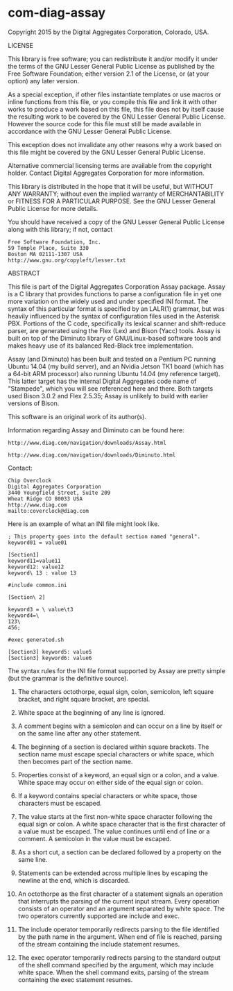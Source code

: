com-diag-assay
==============

Copyright 2015 by the Digital Aggregates Corporation, Colorado, USA.

LICENSE

This library is free software; you can redistribute it and/or
modify it under the terms of the GNU Lesser General Public
License as published by the Free Software Foundation; either
version 2.1 of the License, or (at your option) any later version.

As a special exception, if other files instantiate templates or
use macros or inline functions from this file, or you compile
this file and link it with other works to produce a work based on
this file, this file does not by itself cause the resulting work
to be covered by the GNU Lesser General Public License. However
the source code for this file must still be made available in
accordance with the GNU Lesser General Public License.

This exception does not invalidate any other reasons why a work
based on this file might be covered by the GNU Lesser General
Public License.

Alternative commercial licensing terms are available from the copyright
holder. Contact Digital Aggregates Corporation for more information.

This library is distributed in the hope that it will be useful,
but WITHOUT ANY WARRANTY; without even the implied warranty of
MERCHANTABILITY or FITNESS FOR A PARTICULAR PURPOSE. See the
GNU Lesser General Public License for more details.

You should have received a copy of the GNU Lesser General Public
License along with this library; if not, contact

    Free Software Foundation, Inc.
    59 Temple Place, Suite 330
    Boston MA 02111-1307 USA
    http://www.gnu.org/copyleft/lesser.txt

ABSTRACT

This file is part of the Digital Aggregates Corporation Assay package.
Assay is a C library that provides functions to parse a configuration file
in yet one more variation on the widely used and under specified INI
format. The syntax of this particular format is specified by an LALR(1)
grammar, but was heavily influenced by the syntax of configuration files
used in the Asterisk PBX. Portions of the C code, specifically its lexical
scanner and shift-reduce parser, are generated using the Flex (Lex) and
Bison (Yacc) tools. Assay is built on top of the Diminuto library of
GNU/Linux-based software tools and makes heavy use of its balanced
Red-Black tree implementation.

Assay (and Diminuto) has been built and tested on a Pentium PC running
Ubuntu 14.04 (my build server), and an Nvidia Jetson TK1 board (which has a
64-bit ARM processor) also running Ubuntu 14.04 (my reference target). This
latter target has the internal Digital Aggregates code name of "Stampede",
which you will see referenced here and there. Both targets used Bison 3.0.2
and Flex 2.5.35; Assay is unlikely to build with earlier versions of Bison.

This software is an original work of its author(s).

Information regarding Assay and Diminuto can be found here:

    http://www.diag.com/navigation/downloads/Assay.html

    http://www.diag.com/navigation/downloads/Diminuto.html

Contact:

    Chip Overclock
    Digital Aggregates Corporation
    3440 Youngfield Street, Suite 209
    Wheat Ridge CO 80033 USA
    http://www.diag.com
    mailto:coverclock@diag.com

Here is an example of what an INI file might look like.

    ; This property goes into the default section named "general".
    keyword01 = value01

    [Section1]
    keyword11=value11
    keyword12: value12
    keyword\ 13 : value 13

    #include common.ini

    [Section\ 2]

    keyword3 = \ value\t3
    keyword4=\
    123\
    456;

    #exec generated.sh

    [Section3] keyword5: value5
    [Section3] keyword6: value6

The syntax rules for the INI file format supported by Assay are pretty
simple (but the grammar is the definitive source).

1.  The characters octothorpe, equal sign, colon, semicolon, left square
    bracket, and right square bracket, are special.

2.  White space at the beginning of any line is ignored.

3.  A comment begins with a semicolon and can occur on a line by itself or
    on the same line after any other statement.

4.  The beginning of a section is declared within square brackets. The
    section name must escape special characters or white space, which then
    becomes part of the section name.

5.  Properties consist of a keyword, an equal sign or a colon, and a value.
    White space may occur on either side of the equal sign or colon.

6.  If a keyword contains special characters or white space, those characters
    must be escaped.

7.  The value starts at the first non-white space character following the
    equal sign or colon. A white space character that is the first character
    of a value must be escaped. The value continues until end of line or a
    comment. A semicolon in the value must be escaped.

8.  As a short cut, a section can be declared followed by a property on the
    same line.

9.  Statements can be extended across multiple lines by escaping the newline
    at the end, which is discarded.

10. An octothorpe as the first character of a statement signals an operation
    that interrupts the parsing of the current input stream. Every operation
    consists of an operator and an argument separated by white space.
    The two operators currently supported are include and exec.

11. The include operator temporarily redirects parsing to the file identified
    by the path name in the argument. When end of file is reached, parsing of
    the stream containing the include statement resumes.

12. The exec operator temporarily redirects parsing to the standard output
    of the shell command specified by the argument, which may include white
    space. When the shell command exits, parsing of the stream containing the
    exec statement resumes.
